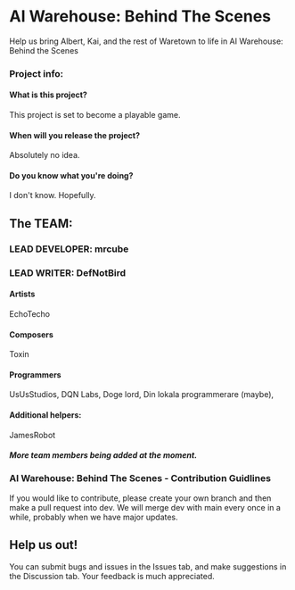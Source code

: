 
# AI Warehouse: Behind The Scenes
Help us bring Albert, Kai, and the rest of Waretown to life in AI Warehouse: Behind the Scenes

### Project info:

#### What is this project?
This project is set to become a playable game.

#### When will you release the project?
Absolutely no idea.

#### Do you know what you're doing?
I don't know. Hopefully.

## The TEAM:

### LEAD DEVELOPER: mrcube
### LEAD WRITER: DefNotBird

#### Artists
EchoTecho

#### Composers
Toxin

#### Programmers
UsUsStudios,
DQN Labs,
Doge lord,
Din lokala programmerare (maybe),

#### Additional helpers:
JamesRobot

##### More team members being added at the moment.


### AI Warehouse: Behind The Scenes - Contribution Guidlines
If you would like to contribute, please create your own branch and then make a pull request into dev. We will merge dev with main every once in a while, probably when we have major updates.

## Help us out! 
You can submit bugs and issues in the Issues tab, and make suggestions in the Discussion tab.
Your feedback is much appreciated.










